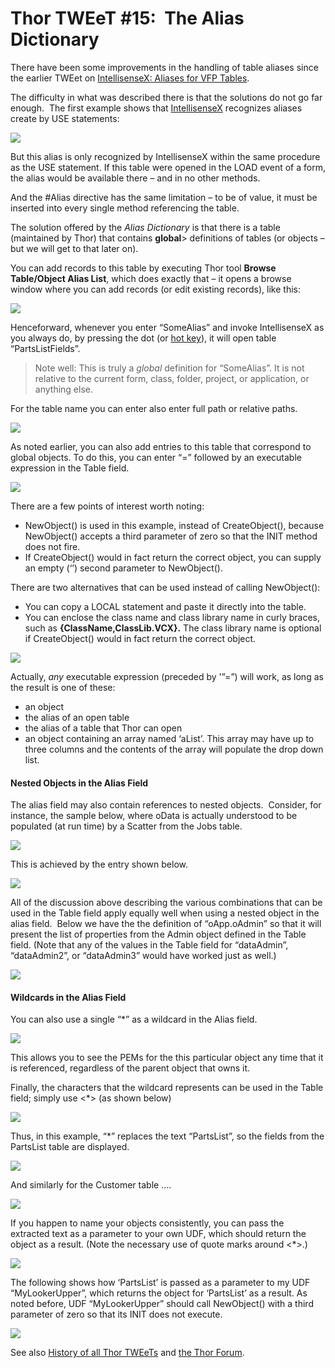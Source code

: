 ﻿Thor TWEeT #15:  The Alias Dictionary
===

There have been some improvements in the handling of table aliases since the earlier TWEet on [IntellisenseX: Aliases for VFP Tables](Tweet_11.md).

The difficulty in what was described there is that the solutions do not go far enough.  The first example shows that <a href="https://github.com/VFPX/IntelliSenseX" target="_blank">IntellisenseX</a> recognizes aliases create by USE statements:

![](Images/Tweet11a.png)

But this alias is only recognized by IntellisenseX within the same procedure as the USE statement. If this table were opened in the LOAD event of a form, the alias would be available there – and in no other methods.

And the #Alias directive has the same limitation – to be of value, it must be inserted into every single method referencing the table.

The solution offered by the _Alias Dictionary_ is that there is a table (maintained by Thor) that contains **global**> definitions of tables (or objects – but we will get to that later on).

You can add records to this table by executing Thor tool **Browse Table/Object Alias List**, which does exactly that – it opens a browse window where you can add records (or edit existing records), like this:

![](Images/Tweet15b.png)

Henceforward, whenever you enter “SomeAlias” and invoke IntellisenseX as you always do, by pressing the dot (or [hot key](Tweet_12.md)), it will open table “PartsListFields”.

>Note well: This is truly a *global* definition for “SomeAlias”. It is not relative to the current form, class, folder, project, or application, or anything else.

For the table name you can enter also enter full path or relative paths.

![](Images/Tweet15c.png)

As noted earlier, you can also add entries to this table that correspond to global objects. To do this, you can enter “=” followed by an executable expression in the Table field.

![](Images/Tweet15d.png)

There are a few points of interest worth noting:

*   NewObject() is used in this example, instead of CreateObject(), because NewObject() accepts a third parameter of zero so that the INIT method does not fire.
*   If CreateObject() would in fact return the correct object, you can supply an empty (‘’) second parameter to NewObject().

There are two alternatives that can be used instead of calling NewObject():

*   You can copy a LOCAL statement and paste it directly into the table.
*   You can enclose the class name and class library name in curly braces, such as **{ClassName,ClassLib.VCX}.** The class library name is optional if CreateObject() would in fact return the correct object.

![](Images/Tweet15e.png)

Actually, *any* executable expression (preceded by '”=”) will work, as long as the result is one of these:

*   an object
*   the alias of an open table
*   the alias of a table that Thor can open
*   an object containing an array named ‘aList’. This array may have up to three columns and the contents of the array will populate the drop down list.

#### Nested Objects in the Alias Field

The alias field may also contain references to nested objects.  Consider, for instance, the sample below, where oData is actually understood to be populated (at run time) by a Scatter from the Jobs table.

![](Images/Tweet15f.png)

This is achieved by the entry shown below.

![](Images/Tweet15g.png)

All of the discussion above describing the various combinations that can be used in the Table field apply equally well when using a nested object in the alias field.  Below we have the the definition of “oApp.oAdmin” so that it will present the list of properties from the Admin object defined in the Table field. (Note that any of the values in the Table field for “dataAdmin”, “dataAdmin2”, or “dataAdmin3” would have worked just as well.)

![](Images/Tweet15h.png)

#### Wildcards in the Alias Field

You can also use a single “*” as a wildcard in the Alias field.

![](Images/Tweet15i.png)

This allows you to see the PEMs for the this particular object any time that it is referenced, regardless of the parent object that owns it.

Finally, the characters that the wildcard represents can be used in the Table field; simply use <*> (as shown below)

![](Images/Tweet15j.png)

Thus, in this example, “*” replaces the text “PartsList”, so the fields from the PartsList table are displayed.

![](Images/Tweet15k.png)

And similarly for the Customer table ….

![](Images/Tweet15l.png)

If you happen to name your objects consistently, you can pass the extracted text as a parameter to your own UDF, which should return the object as a result. (Note the necessary use of quote marks around <*>.)

![](Images/Tweet15m.png)

The following shows how ‘PartsList’ is passed as a parameter to my UDF “MyLookerUpper”, which returns the object for ‘PartsList’ as a result. As noted before, UDF “MyLookerUpper” should call NewObject() with a third parameter of zero so that its INIT does not execute.

![](Images/Tweet15n.png)

See also [History of all Thor TWEeTs](TWEeTs.md) and [the Thor Forum](https://groups.google.com/forum/?fromgroups#!forum/FoxProThor).
